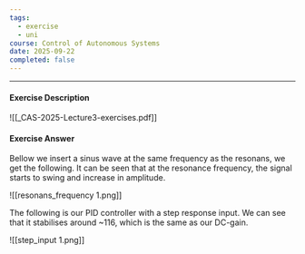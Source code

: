 ```yaml
---
tags:
  - exercise
  - uni
course: Control of Autonomous Systems
date: 2025-09-22
completed: false
---
```

--- 
#### Exercise Description
![[_CAS-2025-Lecture3-exercises.pdf]]


#### Exercise Answer
Bellow we insert a sinus wave at the same frequency as the resonans, we get the following. It can be seen that at the resonance frequency, the signal starts to swing and increase in amplitude.

![[resonans_frequency 1.png]]


The following is our PID controller with a step response input. We can see that it stabilises around ~116, which is the same as our DC-gain.

![[step_input 1.png]]